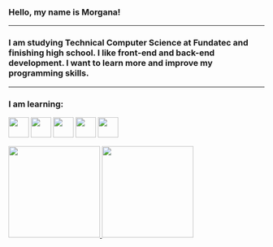 ### Hello, my name is Morgana!
---
### I am studying Technical Computer Science at Fundatec and finishing high school. I like front-end and back-end development. I want to learn more and improve my programming skills.
---
### I am learning:

<img src="https://cdn.jsdelivr.net/gh/devicons/devicon@latest/icons/azuresqldatabase/azuresqldatabase-original.svg" width="40" height="40" /> <img src="https://cdn.jsdelivr.net/gh/devicons/devicon@latest/icons/html5/html5-original.svg" width="40" height="40" /> <img src="https://cdn.jsdelivr.net/gh/devicons/devicon@latest/icons/css3/css3-original.svg"  width="40" height="40" /> <img src="https://cdn.jsdelivr.net/gh/devicons/devicon@latest/icons/java/java-original.svg" width="40" height="40" /> <img src="https://cdn.jsdelivr.net/gh/devicons/devicon@latest/icons/javascript/javascript-original.svg" width="40" height="40" />




          
<div>
<a href="https://github.com/MorganaPithan">
<img loading="lazy" height="180em" src="https://github-readme-stats.vercel.app/api?username=MorganaPithan&show_icons=true&theme=dracula&include_all_commits=true&count_private=true"/>
<img loading="lazy" height="180em" src="https://github-readme-stats.vercel.app/api/top-langs/?username=MorganaPithan&layout=compact&langs_count=7&theme=dracula"/>
</div>
